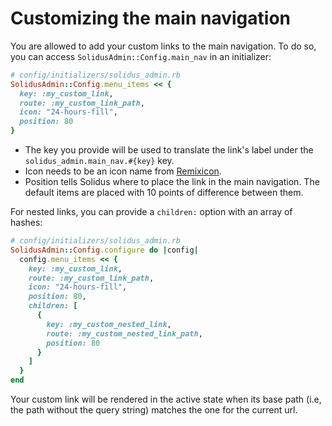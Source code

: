 # Customizing the main navigation

You are allowed to add your custom links to the main navigation. To do so, you can access `SolidusAdmin::Config.main_nav` in an initializer:

```ruby
# config/initializers/solidus_admin.rb
SolidusAdmin::Config.menu_items << {
  key: :my_custom_link,
  route: :my_custom_link_path,
  icon: "24-hours-fill",
  position: 80
}
```

- The key you provide will be used to translate the link's label under the
`solidus_admin.main_nav.#{key}` key.
- Icon needs to be an icon name from [Remixicon](https://remixicon.com/).
- Position tells Solidus where to place the link in the main navigation. The
 default items are placed with 10 points of difference between them.

For nested links, you can provide a `children:` option with an array of hashes:

```ruby
# config/initializers/solidus_admin.rb
SolidusAdmin::Config.configure do |config|
  config.menu_items << {
    key: :my_custom_link,
    route: :my_custom_link_path,
    icon: "24-hours-fill",
    position: 80,
    children: [
      {
        key: :my_custom_nested_link,
        route: :my_custom_nested_link_path,
        position: 80
      }
    ]
  }
end
```

Your custom link will be rendered in the active state when its base path (i.e, the path without the query string) matches the one for the current url.
